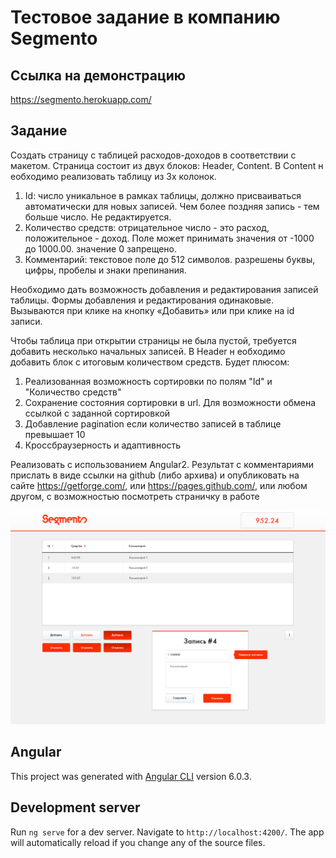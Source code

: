 # Тестовое задание в компанию Segmento

## Ссылка на демонстрацию
https://segmento.herokuapp.com/

## Задание

Создать страницу с таблицей расходов-доходов в соответствии с макетом.
Страница состоит из двух блоков:
Header, Content.
В Content н еобходимо реализовать таблицу из 3х колонок.
1. Id: число уникальное в рамках таблицы, должно присваиваться автоматически для
новых записей. Чем более поздняя запись - тем больше число. Не редактируется.
2. Количество средств: отрицательное число - это расход, положительное - доход.
Поле может принимать значения от -1000 до 1000.00. значение 0 запрещено.
3. Комментарий: текстовое поле до 512 символов. разрешены буквы, цифры,
пробелы и знаки препинания.

Необходимо дать возможность добавления и редактирования записей таблицы.
Формы добавления и редактирования одинаковые. Вызываются при клике на кнопку
«Добавить» или при клике на id записи.

Чтобы таблица при открытии страницы не была пустой, требуется добавить несколько
начальных записей.
В Header н еобходимо добавить блок с итоговым количеством средств.
Будет плюсом:
1. Реализованная возможность сортировки по полям "Id" и "Количество средств"
2. Сохранение состояния сортировки в url. Для возможности обмена ссылкой с
заданной сортировкой
3. Добавление pagination если количество записей в таблице превышает 10
4. Кроссбраузерность и адаптивность

Реализовать с использованием Angular2. Результат с комментариями прислать в виде
ссылки на github (либо архива) и опубликовать на сайте https://getforge.com/, или
https://pages.github.com/, или любом другом, с возможностью посмотреть страничку в
работе

![Макет](https://github.com/pavelzubov/segmento/raw/master/src/assets/frontend_test.jpg)


## Angular

This project was generated with [Angular CLI](https://github.com/angular/angular-cli) version 6.0.3.

## Development server

Run `ng serve` for a dev server. Navigate to `http://localhost:4200/`. The app will automatically reload if you change any of the source files.
